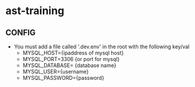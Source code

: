 # ast-training

## CONFIG
- You must add a file called '.dev.env' in the root with the following key/val
    - MYSQL_HOST={ipaddress of mysql host}
    - MYSQL_PORT=3306 {or port for mysql}
    - MYSQL_DATABASE= {database name}
    - MYSQL_USER={username}
    - MYSQL_PASSWORD={password}